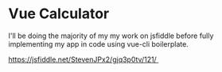 # Vue Calculator

I'll be doing the majority of my my work on jsfiddle before fully implementing my app in code using vue-cli boilerplate.

https://jsfiddle.net/StevenJPx2/gjq3p0tv/121/ 